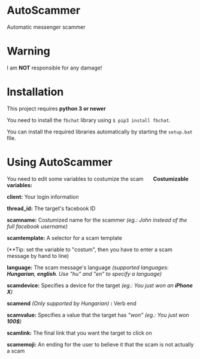# AutoScammer
Automatic messenger scammer

# Warning
I am **NOT** responsible for any damage!

# Installation
This project requires **python 3 or newer**

You need to install the `fbchat` library using `$ pip3 install fbchat`.

You can install the required libraries automatically by starting the `setup.bat` file.

# Using AutoScammer
You need to edit some variables to costumize the scam 
 
**Costumizable variables:**

**client:** Your login information

**thread_id:** The target's facebook ID

**scamname:** Costumized name for the scammer *(eg.: John instead of the full facebook username)*

**scamtemplate:** A selector for a scam template

(**Tip: set the variable to "costum", then you have to enter a scam message by hand to line)

**language:** The scam message's language *(supported languages: **Hungarian**, **english**. Use "hu" and "en" to specify a language)*

**scamdevice:** Specifies a device for the target *(eg.: You just won an **iPhone X**)*

**scamend** *(Only supported by Hungarian)* **:** Verb end

**scamvalue:** Specifies a value that the target has *"won"* *(eg.: You just won **100$**)*

**scamlink:** The final link that you want the target to click on

**scamemoji:** An ending for the user to believe it that the scam is not actually a scam

